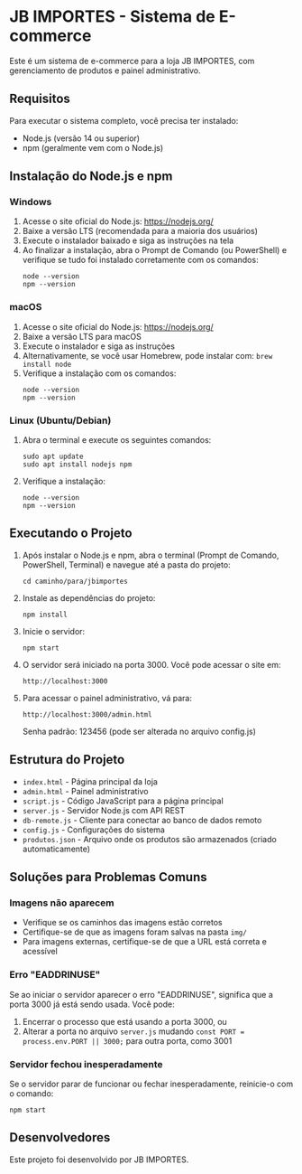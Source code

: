 # JB IMPORTES - Sistema de E-commerce

Este é um sistema de e-commerce para a loja JB IMPORTES, com gerenciamento de produtos e painel administrativo.

## Requisitos

Para executar o sistema completo, você precisa ter instalado:

- Node.js (versão 14 ou superior)
- npm (geralmente vem com o Node.js)

## Instalação do Node.js e npm

### Windows

1. Acesse o site oficial do Node.js: https://nodejs.org/
2. Baixe a versão LTS (recomendada para a maioria dos usuários)
3. Execute o instalador baixado e siga as instruções na tela
4. Ao finalizar a instalação, abra o Prompt de Comando (ou PowerShell) e verifique se tudo foi instalado corretamente com os comandos:
   ```
   node --version
   npm --version
   ```

### macOS

1. Acesse o site oficial do Node.js: https://nodejs.org/
2. Baixe a versão LTS para macOS
3. Execute o instalador e siga as instruções
4. Alternativamente, se você usar Homebrew, pode instalar com: `brew install node`
5. Verifique a instalação com os comandos:
   ```
   node --version
   npm --version
   ```

### Linux (Ubuntu/Debian)

1. Abra o terminal e execute os seguintes comandos:
   ```
   sudo apt update
   sudo apt install nodejs npm
   ```
2. Verifique a instalação:
   ```
   node --version
   npm --version
   ```

## Executando o Projeto

1. Após instalar o Node.js e npm, abra o terminal (Prompt de Comando, PowerShell, Terminal) e navegue até a pasta do projeto:
   ```
   cd caminho/para/jbimportes
   ```

2. Instale as dependências do projeto:
   ```
   npm install
   ```

3. Inicie o servidor:
   ```
   npm start
   ```
   
4. O servidor será iniciado na porta 3000. Você pode acessar o site em:
   ```
   http://localhost:3000
   ```

5. Para acessar o painel administrativo, vá para:
   ```
   http://localhost:3000/admin.html
   ```
   Senha padrão: 123456 (pode ser alterada no arquivo config.js)

## Estrutura do Projeto

- `index.html` - Página principal da loja
- `admin.html` - Painel administrativo
- `script.js` - Código JavaScript para a página principal
- `server.js` - Servidor Node.js com API REST
- `db-remote.js` - Cliente para conectar ao banco de dados remoto
- `config.js` - Configurações do sistema
- `produtos.json` - Arquivo onde os produtos são armazenados (criado automaticamente)

## Soluções para Problemas Comuns

### Imagens não aparecem

- Verifique se os caminhos das imagens estão corretos
- Certifique-se de que as imagens foram salvas na pasta `img/`
- Para imagens externas, certifique-se de que a URL está correta e acessível

### Erro "EADDRINUSE"

Se ao iniciar o servidor aparecer o erro "EADDRINUSE", significa que a porta 3000 já está sendo usada. Você pode:

1. Encerrar o processo que está usando a porta 3000, ou
2. Alterar a porta no arquivo `server.js` mudando `const PORT = process.env.PORT || 3000;` para outra porta, como 3001

### Servidor fechou inesperadamente

Se o servidor parar de funcionar ou fechar inesperadamente, reinicie-o com o comando:
```
npm start
```

## Desenvolvedores

Este projeto foi desenvolvido por JB IMPORTES. 